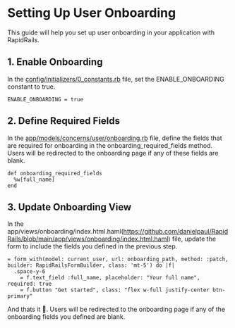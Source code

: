 # Setting Up User Onboarding

This guide will help you set up user onboarding in your application with RapidRails.

## 1. Enable Onboarding

In the [config/initializers/0_constants.rb](https://github.com/danielpaul/RapidRails/blob/main/config/initializers/0_constants.rb) file, set the ENABLE_ONBOARDING constant to true.

```
ENABLE_ONBOARDING = true
```

## 2. Define Required Fields

In the [app/models/concerns/user/onboarding.rb](https://github.com/danielpaul/RapidRails/blob/main/app/models/concerns/user/onboarding.rb) file, define the fields that are required for onboarding in the onboarding_required_fields method. Users will be redirected to the onboarding page if any of these fields are blank.

```
def onboarding_required_fields
  %w[full_name]
end
```

## 3. Update Onboarding View

In the app/views/onboarding/index.html.haml(https://github.com/danielpaul/RapidRails/blob/main/app/views/onboarding/index.html.haml) file, update the form to include the fields you defined in the previous step.

```
= form_with(model: current_user, url: onboarding_path, method: :patch, builder: RapidRailsFormBuilder, class: 'mt-5') do |f|
  .space-y-6
    = f.text_field :full_name, placeholder: "Your full name", required: true
    = f.button "Get started", class: "flex w-full justify-center btn-primary"
```

And thats it 🥳. Users will be redirected to the onboarding page if any of the onboarding fields you defined are blank.
